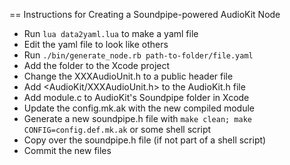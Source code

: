 == Instructions for Creating a Soundpipe-powered AudioKit Node

* Run `lua data2yaml.lua` to make a yaml file
* Edit the yaml file to look like others
* Run `./bin/generate_node.rb path-to-folder/file.yaml`
* Add the folder to the Xcode project
* Change the XXXAudioUnit.h to a public header file
* Add <AudioKit/XXXAudioUnit.h> to the AudioKit.h file
* Add module.c to AudioKit's Soundpipe folder in Xcode
* Update the config.mk.ak with the new compiled module
* Generate a new soundpipe.h file with `make clean; make CONFIG=config.def.mk.ak` or some shell script
* Copy over the soundpipe.h file (if not part of a shell script)
* Commit the new files